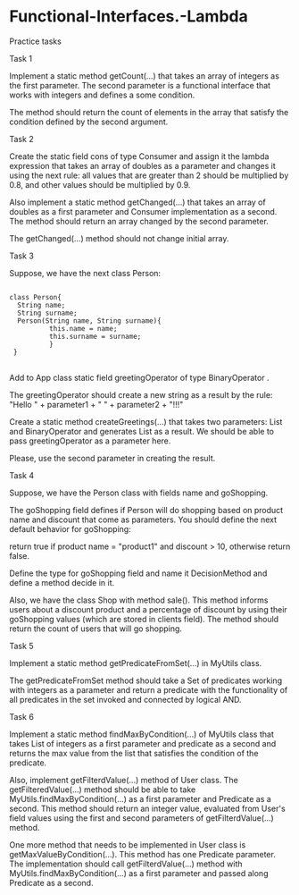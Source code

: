 # Functional-Interfaces.-Lambda
Practice tasks

Task 1

Implement a static method getCount(...) that takes an array of integers as the first parameter. The second parameter is a functional interface that works with integers and defines a some condition.

The method should return the count of elements in the array that satisfy the condition defined by the second argument.


Task 2

Create the static field cons of type Consumer and assign it the lambda expression that takes an array of doubles as a parameter and changes it using the next rule: all values that are greater than 2 should be multiplied by 0.8, and other values should be multiplied by 0.9.

Also implement a static method getChanged(...) that takes an array of doubles as a first parameter and Consumer implementation as a second. The method should return an array changed by the second parameter.

The getChanged(...) method should not change initial array.


Task 3 


Suppose, we have the next class Person:
<pre>
<code>
class Person{    
  String name;    
  String surname;     
  Person(String name, String surname){ 
          this.name = name;       
          this.surname = surname;   
          }
 }
</code>
</pre>
Add to App class static field greetingOperator of type BinaryOperator . 

The greetingOperator should create a new string as a result by the rule: "Hello " + parameter1 + " " + parameter2 + "!!!"

Create a static method createGreetings(...) that takes two parameters: List<Person> and BinaryOperator and generates List<String> as a result. We should be able to pass greetingOperator as a parameter here.

Please, use the second parameter in creating the result.
  
  
Task 4

  
Suppose, we have the Person class with fields name and goShopping.

The goShopping field defines if Person will do shopping based on product name and discount that come as parameters. You should define the next default behavior for goShopping:

return true if product name = "product1"  and discount > 10, otherwise return false.

Define the type for goShopping field and name it DecisionMethod and define a method decide in it.

Also, we have the class Shop with method sale(). This method informs users about a discount product and a percentage of discount by using their goShopping values (which are stored in clients field). The method should return the count of users that will go shopping.
  
  
Task 5
  
Implement a static method getPredicateFromSet(...) in MyUtils class.

The getPredicateFromSet method should take a Set of predicates working with integers as a parameter and return a predicate with the functionality of all predicates in the set invoked and connected by logical AND.
  
  
Task 6
  
  
  
Implement a static method findMaxByCondition(...) of MyUtils class that takes List of integers as a first parameter and predicate as a second and returns the max value from the list that satisfies the condition of the predicate.

Also, implement getFilterdValue(...) method of User class. The getFilteredValue(...) method should be able to take MyUtils.findMaxByCondition(...) as a first parameter and Predicate as a second. This method should return an integer value, evaluated from User's field values using the first and second parameters of getFilterdValue(...) method.

One more method that needs to be implemented in User class is getMaxValueByCondition(...). This method has one Predicate parameter. The implementation should call getFilterdValue(...) method with MyUtils.findMaxByCondition(...) as a first parameter and passed along Predicate as a second.
